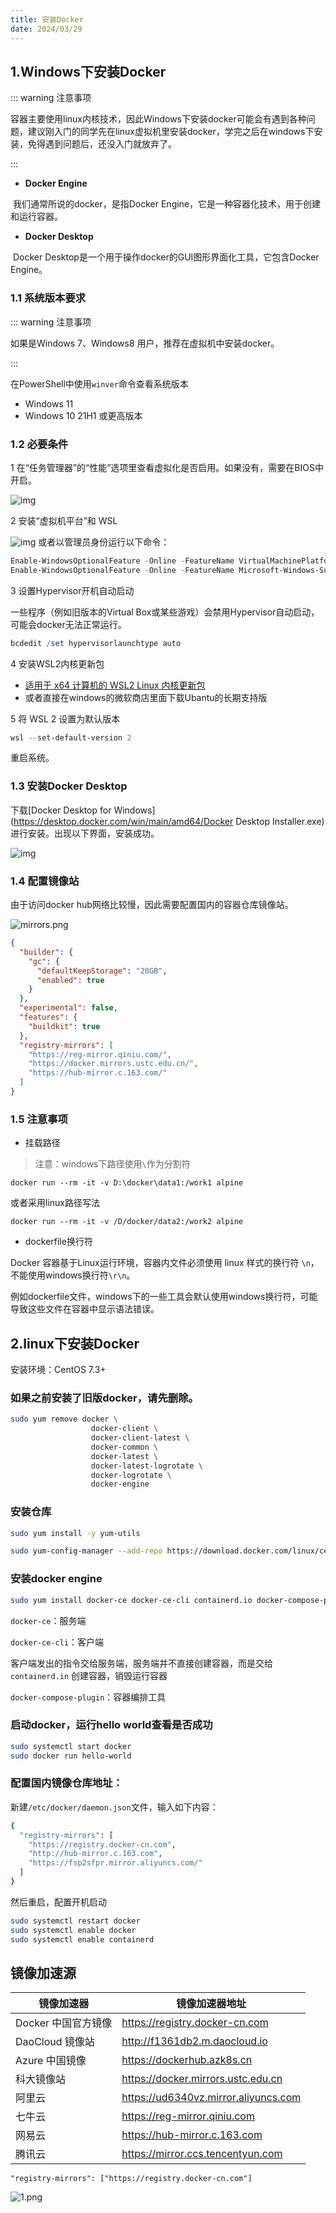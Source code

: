 ```yaml
---
title: 安装Docker
date: 2024/03/29
---
```


## 1.Windows下安装Docker

::: warning 注意事项

容器主要使用linux内核技术，因此Windows下安装docker可能会有遇到各种问题，建议刚入门的同学先在linux虚拟机里安装docker，学完之后在windows下安装，免得遇到问题后，还没入门就放弃了。

:::

- **Docker Engine**

​		我们通常所说的docker，是指Docker Engine，它是一种容器化技术，用于创建和运行容器。

- **Docker Desktop**

​		Docker Desktop是一个用于操作docker的GUI图形界面化工具，它包含Docker Engine。

### 1.1 系统版本要求

::: warning 注意事项

如果是Windows 7、Windows8 用户，推荐在虚拟机中安装docker。

:::

在PowerShell中使用`winver`命令查看系统版本

-  Windows 11 
-  Windows 10 21H1 或更高版本

### 1.2 必要条件

1 在“任务管理器”的“性能”选项里查看虚拟化是否启用。如果没有，需要在BIOS中开启。

![img](https://cdn.nlark.com/yuque/0/2022/png/28915315/1660567166974-9b4a977f-ac9e-4d69-b66f-01351ecc1fb3.png)

2 安装“虚拟机平台”和 WSL

![img](https://cdn.nlark.com/yuque/0/2023/png/28915315/1673400408225-c66c1541-66c1-43fb-9e2d-889c0ec2c181.png)
或者以管理员身份运行以下命令：

``` powershell
Enable-WindowsOptionalFeature -Online -FeatureName VirtualMachinePlatform -All -NoRestart
Enable-WindowsOptionalFeature -Online -FeatureName Microsoft-Windows-Subsystem-Linux -All -NoRestart
```

3 设置Hypervisor开机自动启动

一些程序（例如旧版本的Virtual Box或某些游戏）会禁用Hypervisor自动启动，可能会docker无法正常运行。

``` powershell
bcdedit /set hypervisorlaunchtype auto
```

4 安装WSL2内核更新包

- [适用于 x64 计算机的 WSL2 Linux 内核更新包](https://wslstorestorage.blob.core.windows.net/wslblob/wsl_update_x64.msi)
- 或者直接在windows的微软商店里面下载Ubantu的长期支持版

5 将 WSL 2 设置为默认版本

``` powershell
wsl --set-default-version 2
```

重启系统。

### 1.3 安装Docker Desktop

下载[Docker Desktop for Windows](https://desktop.docker.com/win/main/amd64/Docker Desktop Installer.exe)进行安装。出现以下界面，安装成功。

![img](https://cdn.nlark.com/yuque/0/2022/png/28915315/1660567962026-9ecb1833-e79e-4c2d-bbb8-1bfd84b29485.png)

### 1.4 配置镜像站

由于访问docker hub网络比较慢，因此需要配置国内的容器仓库镜像站。

![mirrors.png](https://cdn.nlark.com/yuque/0/2022/png/28915315/1660568207471-a6449e68-af4e-4cc7-b7dc-4f333db80310.png?x-oss-process=image%2Fformat%2Cwebp)

``` json
{
  "builder": {
    "gc": {
      "defaultKeepStorage": "20GB",
      "enabled": true
    }
  },
  "experimental": false,
  "features": {
    "buildkit": true
  },
  "registry-mirrors": [
    "https://reg-mirror.qiniu.com/",
    "https://docker.mirrors.ustc.edu.cn/",
    "https://hub-mirror.c.163.com/"
  ]
}
```

### 1.5 注意事项

- 挂载路径

> 注意：windows下路径使用`\`作为分割符

```
docker run --rm -it -v D:\docker\data1:/work1 alpine
```

或者采用linux路径写法

```
docker run --rm -it -v /D/docker/data2:/work2 alpine
```

- dockerfile换行符

‎Docker 容器基于Linux运行环境，容器内文件必须使用 linux 样式的换行符 `\n`，不能使用windows换行符`\r\n`。

例如dockerfile文件，windows下的一些工具会默认使用windows换行符，可能导致这些文件在容器中显示语法错误。

## 2.linux下安装Docker

安装环境：CentOS 7.3+

### 如果之前安装了旧版docker，请先删除。

``` bash
sudo yum remove docker \
                  docker-client \
                  docker-client-latest \
                  docker-common \
                  docker-latest \
                  docker-latest-logrotate \
                  docker-logrotate \
                  docker-engine
```

### 安装仓库

``` bash
sudo yum install -y yum-utils

sudo yum-config-manager --add-repo https://download.docker.com/linux/centos/docker-ce.repo
```

### 安装docker engine

``` bash
sudo yum install docker-ce docker-ce-cli containerd.io docker-compose-plugin
```

`docker-ce`：服务端

`docker-ce-cli`：客户端

客户端发出的指令交给服务端，服务端并不直接创建容器，而是交给 `containerd.in` 创建容器，销毁运行容器

`docker-compose-plugin`：容器编排工具

### 启动docker，运行hello world查看是否成功

``` bash
sudo systemctl start docker
sudo docker run hello-world
```

### 配置国内镜像仓库地址：

新建`/etc/docker/daemon.json`文件，输入如下内容：

``` bash
{
  "registry-mirrors": [
    "https://registry.docker-cn.com",
    "http://hub-mirror.c.163.com",
    "https://fsp2sfpr.mirror.aliyuncs.com/"
  ]
}
```

然后重启，配置开机启动

``` bash
sudo systemctl restart docker
sudo systemctl enable docker
sudo systemctl enable containerd
```

## 镜像加速源

| 镜像加速器          | 镜像加速器地址                       |
| ------------------- | ------------------------------------ |
| Docker 中国官方镜像 | https://registry.docker-cn.com       |
| DaoCloud 镜像站     | http://f1361db2.m.daocloud.io        |
| Azure 中国镜像      | https://dockerhub.azk8s.cn           |
| 科大镜像站          | https://docker.mirrors.ustc.edu.cn   |
| 阿里云              | https://ud6340vz.mirror.aliyuncs.com |
| 七牛云              | https://reg-mirror.qiniu.com         |
| 网易云              | https://hub-mirror.c.163.com         |
| 腾讯云              | https://mirror.ccs.tencentyun.com    |

```
"registry-mirrors": ["https://registry.docker-cn.com"]
```

![1.png](https://cos.easydoc.net/46901064/files/l25jdwrn.png)